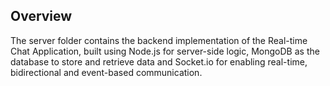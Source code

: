 ## Overview

The server folder contains the backend implementation of the Real-time Chat Application, built using Node.js for server-side logic, MongoDB as the database to store and retrieve data and Socket.io for enabling real-time, bidirectional and event-based communication.
